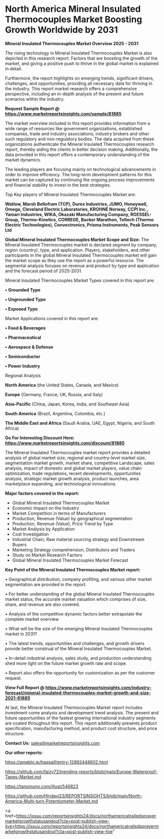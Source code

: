 # North America Mineral Insulated Thermocouples Market Boosting Growth Worldwide by 2031

<Strong> Mineral Insulated Thermocouples Market Overview 2025 - 2031</strong>

The rising technology in Mineral Insulated Thermocouples Market is also depicted in this research report. Factors that are boosting the growth of the market, and giving a positive push to thrive in the global market is explained in detail.

Furthermore, the report highlights on emerging trends, significant drivers, challenges, and opportunities, providing all necessary data for thriving in the industry. This report market research offers a comprehensive perspective, including an in-depth analysis of the present and future scenarios within the industry.

<strong>Request Sample Report @ <a href=https://www.marketreportsinsights.com/sample/81885>https://www.marketreportsinsights.com/sample/81885</a></strong>

The market overview included in this report provides information from a wide range of resources like government organizations, established companies, trade and industry associations, industry brokers and other such regulatory and non-regulatory bodies. The data acquired from these organizations authenticate the Mineral Insulated Thermocouples research report, thereby aiding the clients in better decision making. Additionally, the data provided in this report offers a contemporary understanding of the market dynamics.

The leading players are focusing mainly on technological advancements in order to improve efficiency. The long-term development patterns for this market can be captured by continuing the ongoing process improvements and financial stability to invest in the best strategies.

Top Key players of Mineral Insulated Thermocouples Market are:

<strong>Watlow, Marsh Bellofram (TCP), Durex Industries, JUMO, Honeywell, Omega, Cleveland Electric Laboratories, KROHNE Norway, CCPI Inc., Yamari Industries, WIKA, Okazaki Manufacturing Company, ROESSEL-Group, Thermo-Kinetics, CORREGE, Backer Marathon, Teltech (Thermo Electric Technologies), Convectronics, Prisma Instruments, Peak Sensors Ltd</strong>

<strong><b>Global Mineral Insulated Thermocouples Market Scope and Size:</b></strong>
The Mineral Insulated Thermocouples market is declared segment by company, region (country), type, and application. Players, stakeholders, and other participants in the global Mineral Insulated Thermocouples market will gain the market scope as they use the report as a powerful resource. The segmental analysis focuses on revenue and product by type and application and the forecast period of 2025-2031.

Mineral Insulated Thermocouples Market Types covered in this report are:

<strong>• Grounded Type

• Ungrounded Type

• Exposed Type</strong>

Market Applications covered in this report are:

<strong>• Food & Beverages

• Pharmaceutical

• Aerospace & Defense

• Semiconductor

• Power Industry</strong> 

Regional Analysis

<strong>North America</strong> (the United States, Canada, and Mexico)

<strong>Europe</strong> (Germany, France, UK, Russia, and Italy)

<strong>Asia-Pacific</strong> (China, Japan, Korea, India, and Southeast Asia)

<strong>South America</strong> (Brazil, Argentina, Colombia, etc.)

<strong>The Middle East and Africa</strong> (Saudi Arabia, UAE, Egypt, Nigeria, and South Africa)

<strong>Go For Interesting Discount Here: <a href=https://www.marketreportsinsights.com/discount/81885>https://www.marketreportsinsights.com/discount/81885</a></strong>

The Mineral Insulated Thermocouples market report provides a detailed analysis of global market size, regional and country-level market size, segmentation market growth, market share, competitive Landscape, sales analysis, impact of domestic and global market players, value chain optimization, trade regulations, recent developments, opportunities analysis, strategic market growth analysis, product launches, area marketplace expanding, and technological innovations.

<strong><b>Major factors covered in the report:</b></strong>
<ul>
  <li>Global Mineral Insulated Thermocouples Market </li>
  <li>Economic Impact on the Industry</li>
  <li>Market Competition in terms of Manufacturers</li>
  <li>Production, Revenue (Value) by geographical segmentation</li>
  <li>Production, Revenue (Value), Price Trend by Type</li>
  <li>Market Analysis by Application</li>
  <li>Cost Investigation</li>
  <li>Industrial Chain, Raw material sourcing strategy and Downstream Buyers</li>
  <li>Marketing Strategy comprehension, Distributors and Traders</li>
  <li>Study on Market Research Factors</li>
  <li>Global Mineral Insulated Thermocouples Market Forecast</li>
</ul>

<strong><b>Key Point of the Mineral Insulated Thermocouples Market report:</b></strong>

• Geographical distribution, company profiling, and various other market segmentation are provided in the report.

• For better understanding of the global Mineral Insulated Thermocouples market status, the accurate market valuation which comprises of size, share, and revenue are also covered.

• Analysis of the competitive dynamic factors better extrapolate the complete market overview

• What will be the size of the emerging Mineral Insulated Thermocouples market in 2031?

• The latest trends, opportunities and challenges, and growth drivers provide better construal of the Mineral Insulated Thermocouples Market.

• In-detail industrial analysis, sales study, and production understanding shed more light on the future market growth rate and scope.

• Report also offers the opportunity for customization as per the customer request.

<strong><b>View Full Report @ <a href=https://www.marketreportsinsights.com/industry-forecast/mineral-insulated-thermocouples-market-growth-and-size-2021-81885>https://www.marketreportsinsights.com/industry-forecast/mineral-insulated-thermocouples-market-growth-and-size-2021-81885</a></b></strong>


At last, the Mineral Insulated Thermocouples Market report includes investment come analysis and development trend analysis. The present and future opportunities of the fastest growing international industry segments are coated throughout this report. This report additionally presents product specification, manufacturing method, and product cost structure, and price structure.

<strong>Contact Us:</strong>
sales@marketreportsinsights.com

<strong>Our other reports:</strong>

<a href=https://ameblo.jp/haqsaif/entry-12892448602.html>https://ameblo.jp/haqsaif/entry-12892448602.html</a>

<a href=https://github.com/faizy72/trending-reports/blob/main/Europe-Waterproof-Tapes-Market.md>https://github.com/faizy72/trending-reports/blob/main/Europe-Waterproof-Tapes-Market.md</a>

<a href=https://tanomuno.com/illust/546823>https://tanomuno.com/illust/546823</a>

<a href=https://github.com/Hindavi23/REPORTSINSIGHTS/blob/main/North-America-Multi-turn-Potentiometer-Market.md>https://github.com/Hindavi23/REPORTSINSIGHTS/blob/main/North-America-Multi-turn-Potentiometer-Market.md</a>

<a href=https://issuu.com/reportsinsights24/docs/northamericatrailedsprayermarketgrowthstatusandout?cta=post-publish-view-live>https://issuu.com/reportsinsights24/docs/northamericatrailedsprayermarketgrowthstatusandout?cta=post-publish-view-live</a>"

